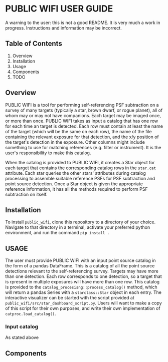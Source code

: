 PUBLIC WIFI USER GUIDE
======================

A warning to the user: this is not a good README. It is very much a work in
progress. Instructions and information may be incorrect.


Table of Contents
-----------------
1. Overview
1. Installation
1. Usage
1. Components
1. TODO



Overview
--------

PUBLIC WIFI is a tool for performing self-referencing PSF subtraction on a
survey of many targets (typically a star, brown dwarf, or rogue planet), all of
whom may or may not have companions. Each target may be imaged once, or more
than once. PUBLIC WIFI takes as input a catalog that has one row for each time
an target is detected. Each row must contain at least the name of the target
(which will be the same on each row), the name of the file containing the
relevant exposure for that detection, and the x/y position of the target's
detection in the exposure. Other columns might include something to use for
matching references (e.g. filter or instrument). It is the user's responsibility
to make this catalog.

When the catalog is provided to PUBLIC WIFI, it creates a Star object for each
target that contains the corresponding catalog rows in the `star.cat` attribute.
Each star queries the other stars' attributes during catalog processing to
assemble suitable reference PSFs for PSF subtraction and point source detection.
Once a Star object is given the appropriate reference information, it has all
the methods required to perform PSF subtraction on itself.

Installation
------------

To install `public_wifi`, clone this repository to a directory of your choice.
Navigate to that directory in a terminal, activate your preferred python
environment, and run the command `pip install .`

USAGE
-----

The user must provide PUBLIC WIFI with an input point source catalog in the form
of a pandas DataFrame. This is a catalog of all the point source detections
relevant to the self-referencing survey. Targets may have more than one
detection. Each row corresponds to one detection, so a target that is rpresent
in multiple exposures will have more than one row. This catalog is provided to
the `catalog_procesisng::process_catalog()` method, which will return a pandas
Series with a `starclass::Star` object in each entry. The interactive visualizer
can be started with the script provided at
`public_wifi/src/star_dashboard_script.py`. Users will want to make a copy of
this script for their own purposes, and write their own implementation of
`catproc.load_catalog()`.
 
### Input catalog ###

As stated above

Components
----------



